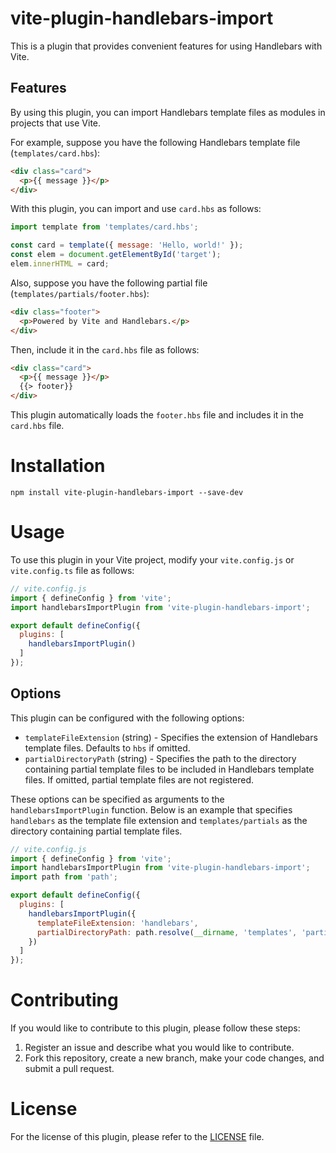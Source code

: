 # vite-plugin-handlebars-import

This is a plugin that provides convenient features for using Handlebars with Vite.

## Features

By using this plugin, you can import Handlebars template files as modules in projects that use Vite.

For example, suppose you have the following Handlebars template file (`templates/card.hbs`):

```html
<div class="card">
  <p>{{ message }}</p>
</div>
```

With this plugin, you can import and use `card.hbs` as follows:

```javascript
import template from 'templates/card.hbs';

const card = template({ message: 'Hello, world!' });
const elem = document.getElementById('target');
elem.innerHTML = card;
```

Also, suppose you have the following partial file (`templates/partials/footer.hbs`):

```html
<div class="footer">
  <p>Powered by Vite and Handlebars.</p>
</div>
```

Then, include it in the `card.hbs` file as follows:

```html
<div class="card">
  <p>{{ message }}</p>
  {{> footer}}
</div>
```

This plugin automatically loads the `footer.hbs` file and includes it in the `card.hbs` file.

# Installation

```shell
npm install vite-plugin-handlebars-import --save-dev
```

# Usage

To use this plugin in your Vite project, modify your `vite.config.js` or `vite.config.ts` file as follows:

```javascript
// vite.config.js
import { defineConfig } from 'vite';
import handlebarsImportPlugin from 'vite-plugin-handlebars-import';

export default defineConfig({
  plugins: [
    handlebarsImportPlugin()
  ]
});
```

## Options

This plugin can be configured with the following options:

* `templateFileExtension` (string) - Specifies the extension of Handlebars template files. Defaults to `hbs` if omitted.
* `partialDirectoryPath` (string) - Specifies the path to the directory containing partial template files to be included in Handlebars template files. If omitted, partial template files are not registered.

These options can be specified as arguments to the `handlebarsImportPlugin` function. Below is an example that specifies `handlebars` as the template file extension and `templates/partials` as the directory containing partial template files.

```javascript
// vite.config.js
import { defineConfig } from 'vite';
import handlebarsImportPlugin from 'vite-plugin-handlebars-import';
import path from 'path';

export default defineConfig({
  plugins: [
    handlebarsImportPlugin({
      templateFileExtension: 'handlebars',
      partialDirectoryPath: path.resolve(__dirname, 'templates', 'partials')
    })
  ]
});
```

# Contributing

If you would like to contribute to this plugin, please follow these steps:

1. Register an issue and describe what you would like to contribute.
2. Fork this repository, create a new branch, make your code changes, and submit a pull request.

# License

For the license of this plugin, please refer to the [LICENSE](https://github.com/yoichiro/vite-plugin-handlebars-import/blob/main/LICENSE) file.
